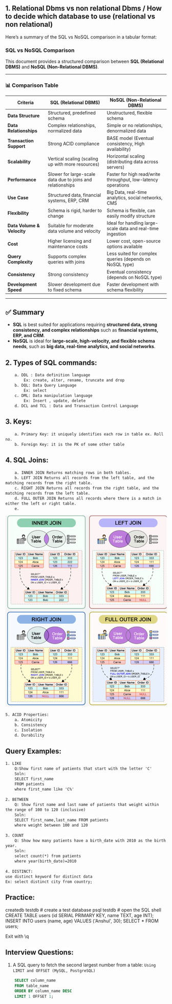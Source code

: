 ## 1. Relational Dbms vs non relational Dbms / How to decide which database to use (relational vs non relational)
    
Here’s a summary of the SQL vs NoSQL comparison in a tabular format:
    
### SQL vs NoSQL Comparison

This document provides a structured comparison between **SQL (Relational DBMS)** and **NoSQL (Non-Relational DBMS)**.

---

### 📊 Comparison Table

| **Criteria**                  | **SQL (Relational DBMS)**                                             | **NoSQL (Non-Relational DBMS)**                                       |
|-------------------------------|----------------------------------------------------------------------|----------------------------------------------------------------------|
| **Data Structure**            | Structured, predefined schema                                        | Unstructured, flexible schema                                        |
| **Data Relationships**        | Complex relationships, normalized data                              | Simple or no relationships, denormalized data                        |
| **Transaction Support**       | Strong ACID compliance                                               | BASE model (Eventual consistency, High availability)                 |
| **Scalability**               | Vertical scaling (scaling up with more resources)                   | Horizontal scaling (distributing data across servers)                 |
| **Performance**               | Slower for large-scale data due to joins and relationships          | Faster for high read/write throughput, low-latency operations        |
| **Use Case**                  | Structured data, financial systems, ERP, CRM                        | Big Data, real-time analytics, social networks, CMS                  |
| **Flexibility**               | Schema is rigid, harder to change                                   | Schema is flexible, can easily modify structure                      |
| **Data Volume & Velocity**    | Suitable for moderate data volume and velocity                      | Ideal for handling large-scale data and real-time ingestion          |
| **Cost**                      | Higher licensing and maintenance costs                              | Lower cost, open-source options available                            |
| **Query Complexity**          | Supports complex queries with joins                                 | Less suited for complex queries (depends on NoSQL type)              |
| **Consistency**               | Strong consistency                                                  | Eventual consistency (depends on NoSQL type)                         |
| **Development Speed**         | Slower development due to fixed schema                              | Faster development with schema flexibility                           |

---

## ✅ Summary

- **SQL** is best suited for applications requiring **structured data, strong consistency, and complex relationships** such as **financial systems, ERP, and CRM**.  
- **NoSQL** is ideal for **large-scale, high-velocity, and flexible schema needs**, such as **big data, real-time analytics, and social networks**.  






    
## 2. Types of SQL commands:
        a. DDL : Data definition language
            Ex: create, alter, rename, truncate and drop
        b. DQL: Data Query Language
            Ex: select
        c. DML: Data manipulation language
            Ex: Insert , update, delete
        d. DCL and TCL : Data and Transaction Control Language
        
## 3. Keys:
        a. Primary Key: it uniquely identifies each row in table ex. Roll no.
        b. Foreign Key: it is the PK of some other table 
        
## 4. SQL Joins:

        a. INNER JOIN Returns matching rows in both tables. 
        b. LEFT JOIN Returns all records from the left table, and the matching records from the right table. 
        c. RIGHT JOIN Returns all records from the right table, and the matching records from the left table. 
        d. FULL OUTER JOIN Returns all records where there is a match in either the left or right table. 
        e. 

![alt text](image.png)

    5. ACID Properties:
        a. Atomicity
        b. Consistency
        c. Isolation
        d. Durability



## Query Examples:

    1. LIKE
        Q:Show first name of patients that start with the letter 'C'
        Soln: 
        SELECT first_name 
        FROM patients
        where first_name like 'C%'
        
    2. BETWEEN
        Q: Show first name and last name of patients that weight within the range of 100 to 120 (inclusive)
        Soln: 
        SELECT first_name,last_name FROM patients
        where weight between 100 and 120
        
    3. COUNT
        Q: Show how many patients have a birth_date with 2010 as the birth year.
        Soln:
        select count(*) from patients
        where year(birth_date)=2010
        
    4. DISTINCT: 
    use distinct keyword for distinct data
    Ex: select distinct city from country; 
        
        
## Practice:

createdb testdb       	 # create a test database
psql testdb                	 # open the SQL shell
CREATE TABLE users (id SERIAL PRIMARY KEY, name TEXT, age INT);	
INSERT INTO users (name, age) VALUES ('Anshul', 30);
SELECT * FROM users;

Exit with \q


## Interview Questions:

1. A SQL query to fetch the second largest number from a table: `Using LIMIT and OFFSET (MySQL, PostgreSQL)`

```sql
    SELECT column_name 
    FROM table_name 
    ORDER BY column_name DESC 
    LIMIT 1 OFFSET 1;
```